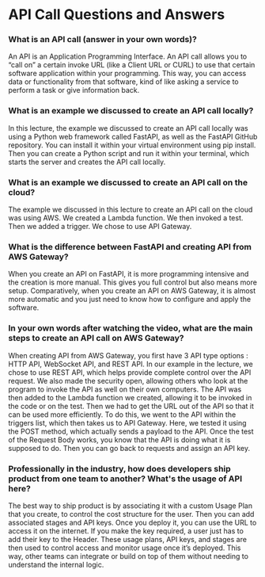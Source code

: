 # API Call Questions and Answers
### **What is an API call (answer in your own words)?**
An API is an Application Programming Interface. An API call allows you to “call on” a certain invoke URL (like a Client URL or CURL) to use that certain software application within your programming. This way, you can access data or functionality from that software, kind of like asking a service to perform a task or give information back.


### **What is an example we discussed to create an API call locally?**
In this lecture, the example we discussed to create an API call locally was using a Python web framework called FastAPI, as well as the FastAPI GitHub repository. You can install it within your virtual environment using pip install. Then you can create a Python script and run it within your terminal, which starts the server and creates the API call locally. 


### **What is an example we discussed to create an API call on the cloud?**
The example we discussed in this lecture to create an API call on the cloud was using AWS. We created a Lambda function. We then invoked a test. Then we added a trigger. We chose to use API Gateway. 


### **What is the difference between FastAPI and creating API from AWS Gateway?**
When you create an API on FastAPI, it is more programming intensive and the creation is more manual. This gives you full control but also means more setup. Comparatively, when you create an API on AWS Gateway, it is almost more automatic and you just need to know how to configure and apply the software. 


### **In your own words after watching the video, what are the main steps to create an API call on AWS Gateway?**
When creating API from AWS Gateway, you first have 3 API type options : HTTP API, WebSocket API, and REST API. In our example in the lecture, we chose to use REST API, which helps provide complete control over the API request. We also made the security open, allowing others who look at the program to invoke the API as well on their own computers. The API was then added to the Lambda function we created, allowing it to be invoked in the code or on the test. Then we had to get the URL out of the API so that it can be used more efficiently. To do this, we went to the API within the triggers list, which then takes us to API Gateway. Here, we tested it using the POST method, which actually sends a payload to the API. Once the test of the Request Body works, you know that the API is doing what it is supposed to do. Then you can go back to requests and assign an API key. 


### **Professionally in the industry, how does developers ship product from one team to another? What's the usage of API here?**
The best way to ship product is by associating it with a custom Usage Plan that you create, to control the cost structure for the user. Then you can add associated stages and API keys. Once you deploy it, you can use the URL to access it on the internet. If you make the key required, a user just has to add their key to the Header. These usage plans, API keys, and stages are then used to control access and monitor usage once it’s deployed. This way, other teams can integrate or build on top of them without needing to understand the internal logic.
